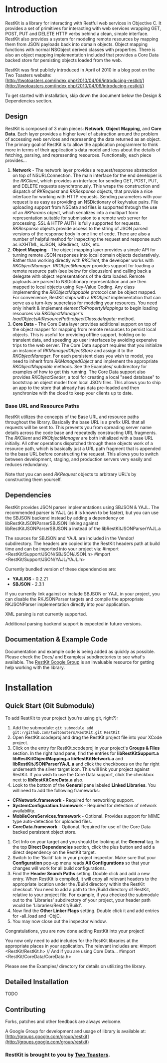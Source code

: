 Introduction
=========================

RestKit is a library for interacting with Restful web services in Objective C. It provides a set of primitives for interacting with web services wrapping GET, POST, PUT and DELETE HTTP verbs behind a clean, simple interface. RestKit also provides a system for modeling remote resources by mapping them from JSON payloads back into domain objects. Object mapping functions with normal NSObject derived classes with properties. There is also an object mapping implementation included that provides a Core Data backed store for persisting objects loaded from the web.

RestKit was first publicly introduced in April of 2010 in a blog post on the Two Toasters website:
[http://twotoasters.com/index.php/2010/04/06/introducing-restkit/](http://twotoasters.com/index.php/2010/04/06/introducing-restkit/)

To get started with installation, skip down the document below the Design & Dependencies section.

Design
-------------------------

RestKit is composed of 3 main pieces: **Network**, **Object Mapping**, and **Core Data**. Each layer provides a higher level of abstraction around the problem of accessing web services and representing the data returned as an object. The primary goal of RestKit is to allow the application programmer to think more in terms of their application's data model and less about the details of fetching, parsing, and representing resources. Functionally, each piece provides...

1. **Network** - The network layer provides a request/response abstraction on top of NSURLConnection. The main interface for the end developer is the *RKClient*, which provides an interface for sending GET, POST, PUT, and DELETE requests asynchronously. This wraps the construction and dispatch of *RKRequest* and *RKResponse* objects, that provide a nice interface for working with HTTP requests. Sending parameters with your request is as easy as providing an NSDictionary of key/value pairs. File uploading support from NSData and files is supported through the use of an *RKParams* object, which serializes into a multipart form representation suitable for submission to a remote web server for processing. SSL & HTTP AUTH is fully supported for requests. *RKResponse* objects provide access to the string of JSON parsed versions of the response body in one line of code. There are also a number of helpful method for inspecting the request and response such as isXHTML, isJSON, isRedirect, isOK, etc.
1. **Object Mapping** - The object mapping layer provides a simple API for turning remote JSON responses into local domain objects declaratively. Rather than working directly with *RKClient*, the developer works with *RKObjectManager*. *RKObjectManager* provides support for loading a remote resource path (see below for discussion) and calling back a delegate with object representations of the data loaded. Remote payloads are parsed to NSDictionary representation and are then mapped to local objects using Key-Value Coding. Any class implementing the *RKObjectMappable* protocol can be object mapped. For convenience, RestKit ships with a *RKObject* implementation that can serve as a turn-key superclass for modeling your resources. You need only inherit & implement *elementToPropertyMappings* to begin loading resources via *RKObjectManager*'s *loadObjectsAtResourcePath:objectClass:delegate:* method.
1. **Core Data** - The Core Data layer provides additional support on top of the object mapper for mapping from remote resources to persist local objects. This is useful for providing offline support, holding on to transient data, and speeding up user interfaces by avoiding expensive trips to the web server. The Core Data support requires that you initialize an instance of *RKManagedObjectStore* and assign it to the *RKObjectManager*. For each persistent class you wish to model, you need to inherit from *RKManagedObject* and implement the appropriate *RKObjectMappable* methods. See the Examples/ subdirectory for examples of how to get this running. The Core Data support also provides *RKObjectSeeder*, a tool for creating a local "seed database" to bootstrap an object model from local JSON files. This allows you to ship an app to the store that already has data pre-loaded and then synchronize with the cloud to keep your clients up to date.

### Base URL and Resource Paths

RestKit utilizes the concepts of the Base URL and resource paths throughout the library. Basically the base URL is a prefix URL that all requests will be sent to. This prevents you from spreading server name details across the code base and repeatedly constructing URL fragments. The *RKClient* and *RKObjectManager* are both initialized with a base URL initially. All other operations dispatched through these objects work of a resource path, which is basically just a URL path fragment that is appended to the base URL before constructing the request. This allows you to switch between development, staging, and production servers very easily and reduces redundancy.

Note that you can send *RKRequest* objects to arbitrary URL's by constructing them yourself.

Dependencies
-------------------------

RestKit provides JSON parser implementations using SBJSON & YAJL. The recommended parser is YAJL (as it is known to be faster), but you can use the SBJSON backend instead by adding a dependency on libRestKitJSONParserSBJSON linking against libRestKitJSONParserSBJSON.a instead of the libRestKitJSONParserYAJL.a

The sources for SBJSON and YAJL are included in the Vendor/ subdirectory. The headers are copied into the RestKit headers path at build time and can be imported into your project via:
    #import <RestKit/Support/JSON/SBJSON/JSON.h>
    #import <RestKit/Support/JSON/YAJL/YAJL.h>

Currently bundled version of these dependencies are:

* **YAJLIOS** - 0.2.21
* **SBJSON** - 2.3.1

If you currently link against or include SBJSON or YAJL in your project, you can disable the RKJSONParser targets and compile the appropriate RKJSONParser implementation directly into your application.

XML parsing is not currently supported.

Additional parsing backend support is expected in future versions.

Documentation & Example Code
-------------------------

Documentation and example code is being added as quickly as possible. Please check the Docs/ and Examples/ subdirectories to see what's available. The [RestKit Google Group](http://groups.google.com/group/restkit) is an invaluable resource for getting help working with the library.

Installation
=========================

Quick Start (Git Submodule)
-------------------------

To add RestKit to your project (you're using git, right?):

1. Add the submodule: `git submodule add git://github.com/twotoasters/RestKit.git RestKit`
1. Open RestKit.xcodeproj and drag the RestKit project file into your XCode project.
1. Click on the entry for RestKit.xcodeproj in your project's **Groups & Files** section. In the right hand pane, find the entries for **libRestKitSupport.a** **libRestKitObjectMapping.a** **libRestKitNetwork.a** and **libRestKitJSONParserYAJL.a** and click the checkboxes on the far right underneath the silver target icon. This will link your project against RestKit. If you wish to use the Core Data support, click the checkbox next to **libRestKitCoreData.a** also.
1. Look to the bottom of the **General** pane labeled **Linked Libraries**. You will need to add the following frameworks:
 * **CFNetwork.framework** - Required for networking support.
 * **SystemConfiguration.framework** - Required for detection of network availability.
 * **MobileCoreServices.framework** - Optional. Provides support for MIME type auto-detection for uploaded files.
 * **CoreData.framework** - Optional. Required for use of the Core Data backed persistent object store.
1. Get Info on your target and you should be looking at the **General** tag. In the top **Direct Dependencies** section, click the plus button and add a direct dependency on the RestKit target.
1. Switch to the 'Build' tab in your project inspector. Make sure that your **Configuration** pop-up menu reads **All Configurations** so that your changes will work for all build configurations. 
1. Find the **Header Search Paths** setting. Double click and add a new entry. When RestKit is compiled, it will copy all relevant headers to the appropriate location under the /Build directory within the RestKit checkout. You need to add a path to the /Build directory of RestKit, relative to your project file. For example, if you checked the submodule out to the 'Libraries' subdirectory of your project, your header path would be 'Libraries/RestKit/Build'.
1. Now find the **Other Linker Flags** setting. Double click it and add entries for -all_load and -ObjC.
1. You may now close out the inspector window.

Congratulations, you are now done adding RestKit into your project!

You now only need to add includes for the RestKit libraries at the appropriate places in your application. The relevant includes are:
    #import <RestKit/RestKit.h>
    // And if you are using Core Data...
    #import <RestKit/CoreData/CoreData.h>

Please see the Examples/ directory for details on utilizing the library.

Detailed Installation
-------------------------

TODO

Contributing
-------------------------

Forks, patches and other feedback are always welcome. 

A Google Group for development and usage of library is available at: [http://groups.google.com/group/restkit](http://groups.google.com/group/restkit)

### RestKit is brought to you by [Two Toasters](http://www.twotoasters.com/). ###
